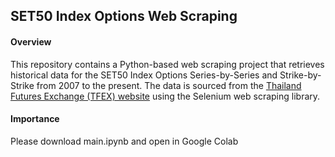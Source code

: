 ## SET50 Index Options Web Scraping

#### Overview
This repository contains a Python-based web scraping project that retrieves historical data for the SET50 Index Options Series-by-Series and Strike-by-Strike from 2007 to the present. The data is sourced from the [Thailand Futures Exchange (TFEX) website](https://www.tfex.co.th/tfex/index.html?locale=en_US) using the Selenium web scraping library. 

#### Importance
Please download main.ipynb and open in Google Colab
